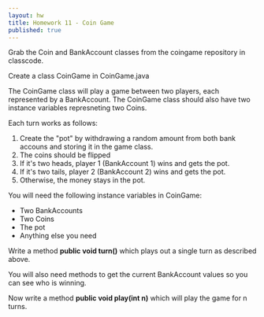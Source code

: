 ```yaml
---
layout: hw
title: Homework 11 - Coin Game
published: true
---
```


Grab the Coin and BankAccount classes from the coingame repository in classcode.

Create a class CoinGame in CoinGame.java

The CoinGame class will play a game between two players, each represented by a BankAccount. The CoinGame class should also have two instance variables represneting two Coins.

Each turn works as follows:

 1. Create the "pot" by withdrawing a random amount from both bank accouns and storing it in the game class.
 1. The coins should be flipped
 2. If it's two heads, player 1 (BankAccount 1) wins and gets the pot.
 3. If it's two tails, player 2 (BankAccount 2) wins and gets the pot.
 4. Otherwise, the money stays in the pot.

You will need the following instance variables in CoinGame:

 * Two BankAccounts
 * Two Coins
 * The pot
 * Anything else you need

Write a method **public void turn()** which plays out a single turn as described above.

You will also need methods to get the current BankAccount values so you can see who is winning.

Now write a method **public void play(int n)** which will play the game for n turns.

